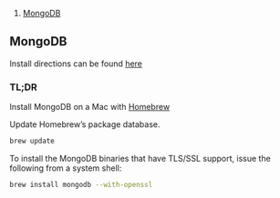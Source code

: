 1. [MongoDB](#mongodb)

## MongoDB

Install directions can be found [here](https://docs.mongodb.com/manual/tutorial/install-mongodb-on-os-x/)

### TL;DR

Install MongoDB on a Mac with [Homebrew](https://brew.sh/)

Update Homebrew’s package database.

```sh
brew update
```

To install the MongoDB binaries that have TLS/SSL support, issue the following from a system shell:

```sh
brew install mongodb --with-openssl
```
